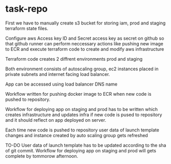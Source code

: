 # task-repo

First we have to manually create s3 bucket for storing iam, prod and staging terraform state files.

Configure aws Access key ID and Secret access key as secret on github so that github runner can perform neccessary actions like pushing new image to ECR and execute terraform code to create and modify aws infrastructure

Terraform code creates 2 diffrent environments prod and staging

Both environment consists of autoscaling group, ec2 instances placed in private subnets and internet facing load balancer.

App can be accessed using load balancer DNS name

Workflow written for pushing docker image to ECR when new code is pushed to repository.

Workflow for deploying app on staging and prod has to be written which creates infrastructure and updates infra if new code is pused to repository and it  should reflect on app deployed on server. 

Each time new code is pushed to repository user data of launch template changes and instance created by auto scaling group gets refreshed 


TO-DO
User data of launch template has to be updated according to the sha of git commit.
Workflow for deploying app on staging and prod will gets complete by tommorow afternoon.